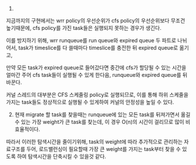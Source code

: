 1. 
지금까지의 구현에서는 wrr policy의 우선순위가 cfs policy의 우선순위보다 무조건 높기때문에, cfs policy를 가진 task들은 실행되지 못하는 경우가 생긴다.

이를 방지하기 위해, wrr runqueue를 run queue와 expired queue 두 파트로 나뉘어서, task가 timeslice를 다 쓸때마다 timeslice를 충전한 뒤 expired queue로 옮기고,

만약 모든 task가 expired queue로 들어갔다면 중간에 cfs가 할당될 수 있는 시간을 얼마간 주어 cfs task들이 실행될 수 있게 한다음, runqueue와 expired queue를 뒤바꾼다.

커널 스레드의 대부분은 CFS 스케줄링 policy로 실행되므로, 이를 통해 하위 스케줄을 가지는 task들도 정상적으로 실행될 수 있게하여 커널의 안정성을 높일 수 있다.

2. 현재 migrate 할 task를 찾을때는 runqueue에 있는 모든 task를 뒤져가면서 옮길 수 있는 가장 weight가 큰 task를 찾는데, 이 경우 O(n)의 시간이 걸리므로 많이 비효율적이다.

따라서 이러한 탐색시간을 줄이기위해, task의 weight에 따라 추가적으로 관리하는 자료구조를 두어, 로드밸런싱이 필요할때 가장 큰 weight를 가지는 task부터 찾을 수 있도록 하여 탐색시간을 단축시킬 수 있을것 같다.
